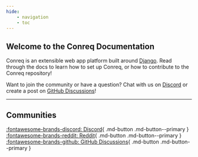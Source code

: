 ```yaml
---
hide:
    - navigation
    - toc
---
```


## Welcome to the Conreq Documentation

Conreq is an extensible web app platform built around [Django](https://www.djangoproject.com/). Read through the docs to learn how to set up Conreq, or how to contribute to the Conreq repository!

Want to join the community or have a question? Chat with us on [Discord](https://discord.gg/gQhGZzEjmX) or create a post on [GitHub Discussions](https://github.com/Archmonger/Conreq/discussions)!

---

## Communities

[:fontawesome-brands-discord: Discord](https://discord.gg/gQhGZzEjmX){ .md-button .md-button--primary } [:fontawesome-brands-reddit: Reddit](https://www.reddit.com/r/conreq/){ .md-button .md-button--primary } [:fontawesome-brands-github: GitHub Discussions](https://github.com/Archmonger/Conreq/discussions){ .md-button .md-button--primary }
